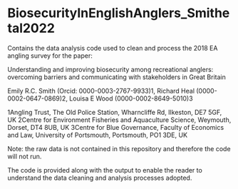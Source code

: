 # BiosecurityInEnglishAnglers_Smithetal2022
Contains the data analysis code used to clean and process the 2018 EA angling survey for the paper:

Understanding and improving biosecurity among recreational anglers: overcoming barriers and communicating with stakeholders in Great Britain 

Emily R.C. Smith (Orcid: 0000-0003-2767-9933)1, Richard Heal (0000-0002-0647-0869)2, Louisa E Wood (0000-0002-8649-5010)3

1Angling Trust, The Old Police Station, Wharncliffe Rd, Ilkeston, DE7 5GF, UK
2Centre for Environment Fisheries and Aquaculture Science, Weymouth, Dorset, DT4 8UB, UK
3Centre for Blue Governance, Faculty of Economics and Law, University of Portsmouth, Portsmouth, PO1 3DE, UK

Note: the raw data is not contained in this repository and therefore the code will not run. 

The code is provided along with the output to enable the reader to understand the data cleaning and analysis processes adopted.
